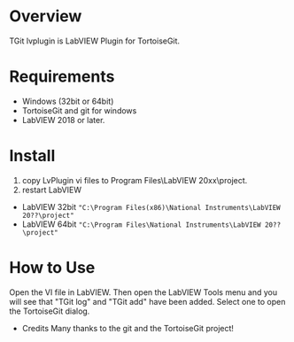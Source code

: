 # Overview
  TGit lvplugin is LabVIEW Plugin for TortoiseGit.

# Requirements
* Windows (32bit or 64bit)
* TortoiseGit and git for windows
* LabVIEW 2018 or later.

# Install
 1. copy LvPlugin vi files to Program Files\LabVIEW 20xx\project.
 1. restart LabVIEW

* LabVIEW 32bit  `"C:\Program Files(x86)\National Instruments\LabVIEW 20??\project"`
* LabVIEW 64bit  `"C:\Program Files\National Instruments\LabVIEW 20??\project"`

# How to Use
 Open the VI file in LabVIEW. Then open the LabVIEW Tools menu and you will see that  "TGit log" and "TGit add" have been added. Select one to open the TortoiseGit dialog.

* Credits
Many thanks to the git and the TortoiseGit project!
